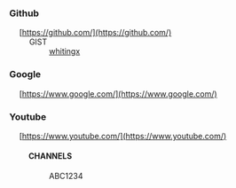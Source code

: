 ### Github
&emsp; [https://github.com/](https://github.com/) <br/>
&emsp; &emsp; GIST <br/>
&emsp; &emsp; &emsp; &emsp; [whitingx](https://gist.github.com/whitingx)


### Google
&emsp; [https://www.google.com/](https://www.google.com/)

### Youtube
&emsp; [https://www.youtube.com/](https://www.youtube.com/) <br/>
#### &emsp; &emsp; CHANNELS <br/>
&emsp; &emsp; &emsp; &emsp; ABC1234
